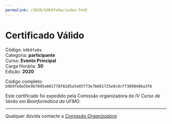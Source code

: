 ```yaml
---
permalink: /2020/b9b9fe0a/index.html
---
```


# Certificado Válido

Código: `b9b9fe0a`<br>
Categoria: **participante**<br>
Curso: **Evento Principal**<br>
Carga Horária: **30**<br>
Edição: **2020**<br>


Código completo: `b9b9fe0a5be9b7095e801778f82d5a5e05f73e7b681725e0c8cff3890486a3f6`


Este certificado foi expedido pela Comissão organizadora do *IV Curso de Verão em Bioinformática da UFMG*.

----

Qualquer dúvida contacte a [_Comissão Organizadora_](<mailto:cursobioinfoufmg@gmail.com$subject=[Certificados]>)

